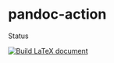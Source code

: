 # pandoc-action

Status

[![Build LaTeX document](https://github.com/jtiosue/pandoc-action/actions/workflows/main.yml/badge.svg)](https://github.com/jtiosue/pandoc-action/actions/workflows/main.yml)
